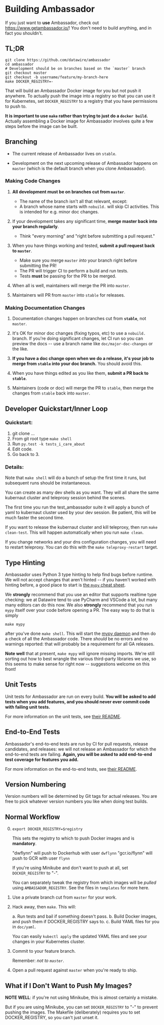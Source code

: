 Building Ambassador
===================

If you just want to **use** Ambassador, check out https://www.getambassador.io/! You don't need to build anything, and in fact you shouldn't.

TL;DR
-----

```
git clone https://github.com/datawire/ambassador
cd ambassador
# Development should be on branches based on the `master` branch
git checkout master
git checkout -b username/feature/my-branch-here
make DOCKER_REGISTRY=-
```

That will build an Ambassador Docker image for you but not push it anywhere. To actually push the image into a registry so that you can use it for Kubernetes, set `DOCKER_REGISTRY` to a registry that you have permissions to push to.

**It is important to use `make` rather than trying to just do a `docker build`.** Actually assembling a Docker image for Ambassador involves quite a few steps before the image can be built.

Branching
---------

* The current release of Ambassador lives on `stable`.

* Development on the next upcoming release of Ambassador happens on `master` (which is the default branch when you clone Ambassador).

### Making Code Changes

1. **All development must be on branches cut from `master`**. 
   - The name of the branch isn't all that relevant, except:
   - A branch whose name starts with `nobuild.` will skip CI activities. This is intended for e.g. minor doc changes.

2. If your development takes any significant time, **merge master back into your branch regularly**.
   - Think "every morning" and "right before submitting a pull request."

3. When you have things working and tested, **submit a pull request back to `master`**.
   - Make sure you merge `master` _into_ your branch right before submitting the PR!
   - The PR will trigger CI to perform a build and run tests.
   - Tests **must** be passing for the PR to be merged.

4. When all is well, maintainers will merge the PR into `master`.

5. Maintainers will PR from `master` into `stable` for releases.

### Making Documentation Changes

1. Documentation changes happen on branches cut from **`stable`**, not `master`.

2. It's OK for minor doc changes (fixing typos, etc) to use a `nobuild.` branch. If you're doing significant changes, let CI run so you can preview the docs -- use a branch name like `doc/major-doc-changes` or the like.

3. **If you have a doc change open when we do a release, it's your job to merge from `stable` into your doc branch.** You should avoid this.

4. When you have things edited as you like them, **submit a PR back to `stable`**.

5. Maintainers (code or doc) will merge the PR to `stable`, then merge the changes from `stable` back into `master`.

Developer Quickstart/Inner Loop
-------------------------------

### Quickstart:

1. git clone ...
2. From git root type `make shell`
3. Run `py.test -k tests_i_care_about`
4. Edit code.
5. Go back to 3.

### Details:

Note that `make shell` will do a bunch of setup the first time it
runs, but subsequent runs should be instantaneous.

You can create as many dev shells as you want. They will all share the
same kubernaut cluster and teleproxy session behind the scenes.

The first time you run the test_ambassador suite it will apply a bunch
of yaml to kubernaut cluster used by your dev session. Be patient,
this will be much faster the second time.

If you want to release the kubernaut cluster and kill teleproxy, then
run `make clean-test`. This will happen automatically when you run
`make clean`.

If you change networks and your dns configuration changes, you will
need to restart teleproxy. You can do this with the `make
teleproxy-restart` target.

Type Hinting
------------

Ambassador uses Python 3 type hinting to help find bugs before runtime. We will not
accept changes that aren't hinted -- if you haven't worked with hinting before, a good
place to start is [the `mypy` cheat sheet](https://mypy.readthedocs.io/en/latest/cheat_sheet_py3.html).

We **strongly** recommend that you use an editor that supports realtime type checking:
we at Datawire tend to use PyCharm and VSCode a lot, but many many editors can do this 
now. We also **strongly** recommend that you run `mypy` itself over your code before 
opening a PR. The easy way to do that is simply

```make mypy```

after you've done `make shell`. This will start the [mypy daemon](https://mypy.readthedocs.io/en/latest/mypy_daemon.html)
and then do a check of all the Ambassador code. There _should_ be no errors and no warnings
reported: that will probably be a requirement for all GA releases.
 
**Note well** that at present, `make mypy` will ignore missing imports. We're still sorting
out how to best wrangle the various third-party libraries we use, so this seems to make sense
for right now -- suggestions welcome on this front!   

Unit Tests
----------

Unit tests for Ambassador are run on every build. **You will be asked to add tests when you add features, and you should never ever commit code with failing unit tests.** 

For more information on the unit tests, see [their README](ambassador/tests/README.md).

End-to-End Tests
----------------

Ambassador's end-to-end tests are run by CI for pull requests, release candidates, and releases: we will not release an Ambassador for which the end-to-end tests are failing. **Again, you will be asked to add end-to-end test coverage for features you add.** 

For more information on the end-to-end tests, see [their README](end-to-end/README.md).

Version Numbering
-----------------

Version numbers will be determined by Git tags for actual releases. You are free to pick whatever version numbers you like when doing test builds.

Normal Workflow
---------------

0. `export DOCKER_REGISTRY=$registry`

   This sets the registry to which to push Docker images and is **mandatory**.

   "dwflynn" will push to Dockerhub with user `dwflynn`
   "gcr.io/flynn" will push to GCR with user `flynn`

   If you're using Minikube and don't want to push at all, set `DOCKER_REGISTRY` to "-".

   You can separately tweak the registry from which images will be _pulled_ using `AMBASSADOR_REGISTRY`. See the files in `templates` for more here.

1. Use a private branch cut from `master` for your work.

2. Hack away, then `make`. This will:

   a. Run tests and bail if something doesn't pass.
   b. Build Docker images, and push them if DOCKER_REGISTRY says to.
   c. Build YAML files for you in `doc/yaml`.

   You can easily `kubectl apply` the updated YAML files and see your changes in your Kubernetes cluster.

3. Commit to your feature branch.

   Remember: _not to `master`_.

4. Open a pull request against `master` when you're ready to ship.

What if I Don't Want to Push My Images?
---------------------------------------

**NOTE WELL**: if you're not using Minikube, this is almost certainly a mistake.

But if you are using Minikube, you can set `DOCKER_REGISTRY` to "-" to prevent pushing the images. The Makefile (deliberately) requires you to set DOCKER_REGISTRY, so you can't just unset it.

